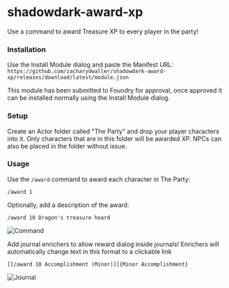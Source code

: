 # shadowdark-award-xp
 
Use a command to award Treasure XP to every player in the party!

### Installation

Use the Install Module dialog and paste the Manifest URL: `https://github.com/zacharydwaller/shadowdark-award-xp/releases/download/latest/module.json`

This module has been submitted to Foundry for approval, once approved it can be installed normally using the Install Module dialog.

### Setup

Create an Actor folder called "The Party" and drop your player characters into it. Only characters that are in this folder will be awarded XP. NPCs can also be placed in the folder without issue.

### Usage

Use the `/award` command to award each character in The Party:

```/award 1```

Optionally, add a description of the award:

```/award 10 Dragon's treasure hoard```

![Command](https://github.com/user-attachments/assets/0050b631-16a5-418c-9306-da8bd424633b)


Add journal enrichers to allow reward dialog inside journals! Enrichers will automatically change text in this format to a clickable link

```[[/award 10 Accomplishment (Minor)]]{Minor Accomplishment}```

![Journal](https://github.com/user-attachments/assets/5756ba32-ed8d-4f12-bc46-4d5a20a4c458)
